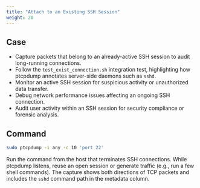 ```yaml
---
title: "Attach to an Existing SSH Session"
weight: 20
---
```


## Case

- Capture packets that belong to an already-active SSH session to audit long-running connections.
- Follow the `test_exist_connection.sh` integration test, highlighting how ptcpdump annotates server-side daemons such as `sshd`.
- Monitor an active SSH session for suspicious activity or unauthorized data transfer.
- Debug network performance issues affecting an ongoing SSH connection.
- Audit user activity within an SSH session for security compliance or forensic analysis.

## Command

```bash
sudo ptcpdump -i any -c 10 'port 22'
```

Run the command from the host that terminates SSH connections. While ptcpdump 
listens, reuse an open session or generate traffic (e.g., run a few shell commands). 
The capture shows both directions of TCP packets and includes the `sshd` command path 
in the metadata column.
